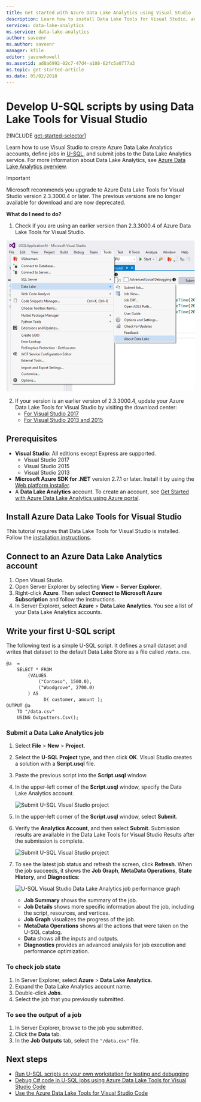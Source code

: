 ```yaml
---
title: Get started with Azure Data Lake Analytics using Visual Studio
description: Learn how to install Data Lake Tools for Visual Studio, and how to develop and test U-SQL scripts. 
services: data-lake-analytics
ms.service: data-lake-analytics
author: saveenr
ms.author: saveenr
manager: kfile
editor: jasonwhowell
ms.assetid: ad8a6992-02c7-47d4-a108-62fc5a0777a3
ms.topic: get-started-article
ms.date: 05/02/2018
---
```


# Develop U-SQL scripts by using Data Lake Tools for Visual Studio
[!INCLUDE [get-started-selector](../../includes/data-lake-analytics-selector-get-started.md)]

Learn how to use Visual Studio to create Azure Data Lake Analytics accounts, define jobs in [U-SQL](data-lake-analytics-u-sql-get-started.md), and submit jobs to the Data Lake Analytics service. For more
information about Data Lake Analytics, see [Azure Data Lake Analytics overview](data-lake-analytics-overview.md).

>[!IMPORTANT]
> Microsoft recommends you upgrade to Azure Data Lake Tools for Visual Studio version 2.3.3000.4 or later. The previous versions are no longer available for download and are now deprecated. 
>
>**What do I need to do?**
>
>1.	Check if you are using an earlier version than 2.3.3000.4 of Azure Data Lake Tools for Visual Studio. 
>   
>   ![Check tool version](./media/data-lake-analytics-data-lake-tools-get-started/data-lake-analytics-data-lake-tools-about-data-lake.png)
> 
>2.	If your version is an earlier version of 2.3.3000.4, update your Azure Data Lake Tools for Visual Studio by visiting the download center: 
>    - [For Visual Studio 2017](https://marketplace.visualstudio.com/items?itemName=ADLTools.AzureDataLakeandStreamAnalyticsTools)
>    - [For Visual Studio 2013 and 2015](https://www.microsoft.com/en-us/download/details.aspx?id=49504)


## Prerequisites

* **Visual Studio**: All editions except Express are supported.
    * Visual Studio 2017
    * Visual Studio 2015
    * Visual Studio 2013
* **Microsoft Azure SDK for .NET** version 2.7.1 or later.  Install it by using the [Web platform installer](http://www.microsoft.com/web/downloads/platform.aspx).
* A **Data Lake Analytics** account. To create an account, see [Get Started with Azure Data Lake Analytics using Azure portal](data-lake-analytics-get-started-portal.md).

## Install Azure Data Lake Tools for Visual Studio

This tutorial requires that Data Lake Tools for Visual Studio is installed. Follow the [installation instructions](data-lake-analytics-data-lake-tools-install.md).

## Connect to an Azure Data Lake Analytics account

1. Open Visual Studio.
2. Open Server Explorer by selecting **View** > **Server Explorer**.
3. Right-click **Azure**. Then select **Connect to Microsoft Azure Subscription** and follow the instructions.
4. In Server Explorer, select **Azure** > **Data Lake Analytics**. You see a list of your Data Lake Analytics accounts.


## Write your first U-SQL script

The following text is a simple U-SQL script. It defines a small dataset and writes that dataset to the default Data Lake Store as a file called `/data.csv`.

```
@a  = 
    SELECT * FROM 
        (VALUES
            ("Contoso", 1500.0),
            ("Woodgrove", 2700.0)
        ) AS 
              D( customer, amount );
OUTPUT @a
    TO "/data.csv"
    USING Outputters.Csv();
```

### Submit a Data Lake Analytics job

1. Select **File** > **New** > **Project**.

2. Select the **U-SQL Project** type, and then click **OK**. Visual Studio creates a solution with a **Script.usql** file.

3. Paste the previous script into the **Script.usql** window.

4. In the upper-left corner of the **Script.usql** window, specify the Data Lake Analytics account.

    ![Submit U-SQL Visual Studio project](./media/data-lake-analytics-data-lake-tools-get-started/data-lake-analytics-data-lake-tools-submit-job.png)

5. In the upper-left corner of the **Script.usql** window, select **Submit**.
6. Verify the **Analytics Account**, and then select **Submit**. Submission results are available in the Data Lake Tools for Visual Studio Results after the submission is complete.

    ![Submit U-SQL Visual Studio project](./media/data-lake-analytics-data-lake-tools-get-started/data-lake-analytics-data-lake-tools-submit-job-advanced.png)
7. To see the latest job status and refresh the screen, click **Refresh**. When the job succeeds, it shows the **Job Graph**, **MetaData Operations**, **State History**, and **Diagnostics**:

    ![U-SQL Visual Studio Data Lake Analytics job performance graph](./media/data-lake-analytics-data-lake-tools-get-started/data-lake-analytics-data-lake-tools-performance-graph.png)

   * **Job Summary** shows the summary of the job.   
   * **Job Details** shows more specific information about the job, including the script, resources, and vertices.
   * **Job Graph** visualizes the progress of the job.
   * **MetaData Operations** shows all the actions that were taken on the U-SQL catalog.
   * **Data** shows all the inputs and outputs.
   * **Diagnostics** provides an advanced analysis for job execution and performance optimization.

### To check job state

1. In Server Explorer, select **Azure** > **Data Lake Analytics**. 
2. Expand the Data Lake Analytics account name.
3. Double-click **Jobs**.
4. Select the job that you previously submitted.

### To see the output of a job

1. In Server Explorer, browse to the job you submitted.
2. Click the **Data** tab.
3. In the **Job Outputs** tab, select the `"/data.csv"` file.

## Next steps

* [Run U-SQL scripts on your own workstation for testing and debugging](data-lake-analytics-data-lake-tools-local-run.md)
* [Debug C# code in U-SQL jobs using Azure Data Lake Tools for Visual Studio Code](data-lake-tools-for-vscode-local-run-and-debug.md)
* [Use the Azure Data Lake Tools for Visual Studio Code](data-lake-analytics-data-lake-tools-for-vscode.md)
